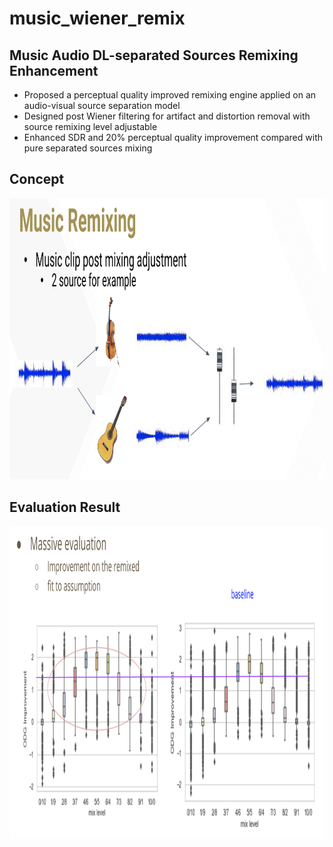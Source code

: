 # music_wiener_remix

## Music Audio DL-separated Sources Remixing Enhancement
- Proposed a perceptual quality improved remixing engine applied on an audio-visual source separation model
- Designed post Wiener filtering for artifact and distortion removal with source remixing level adjustable
- Enhanced SDR and 20\% perceptual quality improvement compared with pure separated sources mixing

## Concept

<img src="https://github.com/hchen605/music_wiener_remix/blob/main/fig/remix.png" width="6000" height="450" />


## Evaluation Result

<img src="https://github.com/hchen605/music_wiener_remix/blob/main/fig/result.png" width="8000" height="500" />
